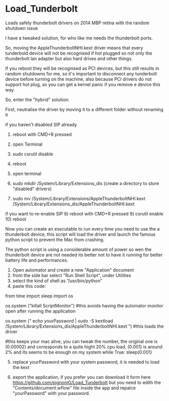 # Load_Tunderbolt
Loads safely thunderbolt drivers on 2014 MBP retina with the random shutdown issue

I have a tweaked solution, for who like me needs the thunderbolt ports.

So, moving the AppleThunderboltNHI.kext driver means that every tunderbold device will not be recognised if hot plugged so not only the thunderbolt lan adapter but also hard drives and other things.

If you reboot they will be recognised as PCI devices, but this still results in random shutdowns for me, so it's important to disconnect any tunderbolt device before turning on the machine, also because PCI drivers do not support hot plug, so you can get a kernel panic if you remove e device this way.

So, enter the "hybrid" solution:


First, neutralise the driver by moving it to a different folder without renaming it

if you haven't disabled SIP already 

1) reboot with CMD+R pressed
2) open Terminal
3) sudo csrutil disable
4) reboot

5) open terminal
6) sudo mkdir /System/Library/Extensions_dis (create a directory to store "disabled" drivers)
7) sudo mv /System/Library/Extensions/AppleThunderboltNHI.kext /System/Library/Extensions_dis/AppleThunderboltNHI.kext 

if you want to re-enable SIP
8) reboot with CMD+R pressed
9) csrutil enable
10) reboot 

Now you can create an executable to run every time you need to use the a thunderbolt device, this script will 
load the driver and launch the famous python script to prevent the Mac from crashing.

The python script is using a considerable amount of power so wen the thunderbolt device are not needed its better not to have it running for better battery life and performances.

1) Open automator and create a new "Application" document
2) from the side bar select "Run Shell Script", under Utilities 
3) select the kind of shell as “/usr/bin/python“
4) paste this code:

from time import sleep
import os

os.system ("killall ScriptMonitor") #this avoids having the automator monitor open after running the application

os.system (" echo yourPassword | sudo -S kextload /System/Library/Extensions_dis/AppleThunderboltNHI.kext ") #this loads the driver

#this keeps your mac alive, you can tweak the number, the original one is (0.00002) and corresponds to a quite hight 20% cpu load, (0.001) is around 2% and its seems to be enough on my system
while True:
    sleep(0.001) 

5) replace yourPassword with your system password, it is needed to load the kext

6) export the application, if you prefer you can download it form here https://github.com/pignoniG/Load_Tunderbolt but you need to edith the "Contents/document.wflow" file inside the app and repalce "yourPassword" with your password.



